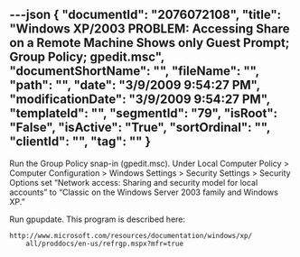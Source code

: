 ---json
{
  "documentId": "2076072108",
  "title": "Windows XP/2003 PROBLEM: Accessing Share on a Remote Machine Shows only Guest Prompt; Group Policy; gpedit.msc",
  "documentShortName": "",
  "fileName": "",
  "path": "",
  "date": "3/9/2009 9:54:27 PM",
  "modificationDate": "3/9/2009 9:54:27 PM",
  "templateId": "",
  "segmentId": "79",
  "isRoot": "False",
  "isActive": "True",
  "sortOrdinal": "",
  "clientId": "",
  "tag": ""
}
---

Run the Group Policy snap-in (gpedit.msc). Under Local Computer Policy &gt; Computer Configuration &gt; Windows Settings &gt; Security Settings &gt; Security Options set “Network access: Sharing and security model for local accounts” to “Classic on the Windows Server 2003 family and Windows XP.”

Run gpupdate. This program is described here:

    http://www.microsoft.com/resources/documentation/windows/xp/
        all/proddocs/en-us/refrgp.mspx?mfr=true
